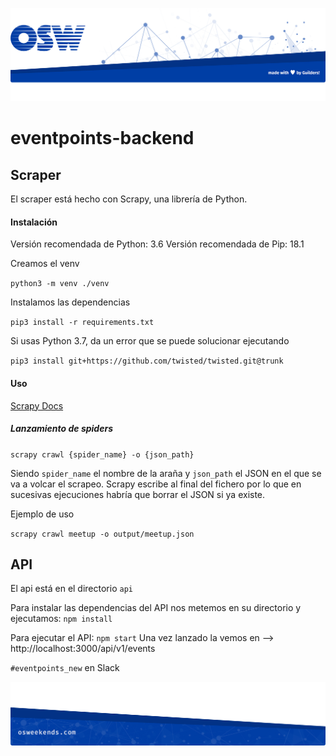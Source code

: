 ![header](https://github.com/OSWeekends/agile-project-template/raw/master/other/img/OSW-project-GitHub-template-header.jpg)

# eventpoints-backend

## Scraper

El scraper está hecho con Scrapy, una librería de Python.

#### Instalación

Versión recomendada de Python: 3.6
Versión recomendada de Pip: 18.1

Creamos el venv

`python3 -m venv ./venv`

Instalamos las dependencias

`pip3 install -r requirements.txt`

Si usas Python 3.7, da un error que se puede solucionar ejecutando

`pip3 install git+https://github.com/twisted/twisted.git@trunk`

#### Uso

[Scrapy Docs](https://doc.scrapy.org/en/latest/)

##### Lanzamiento de spiders

`scrapy crawl {spider_name} -o {json_path}`

Siendo `spider_name` el nombre de la araña y `json_path` el JSON en el que se va a
volcar el scrapeo. 
Scrapy escribe al final del fichero por lo que en sucesivas
ejecuciones habría que borrar el JSON si ya existe.

Ejemplo de uso

`scrapy crawl meetup -o output/meetup.json`

## API

El api está en el directorio `api`

Para instalar las dependencias del API nos metemos en su directorio y ejecutamos: `npm install`

Para ejecutar el API: `npm start`
Una vez lanzado la vemos en --> http://localhost:3000/api/v1/events

`#eventpoints_new` en Slack

![footer](https://github.com/OSWeekends/agile-project-template/raw/master/other/img/OSW-project-GitHub-template-footer.jpg)
